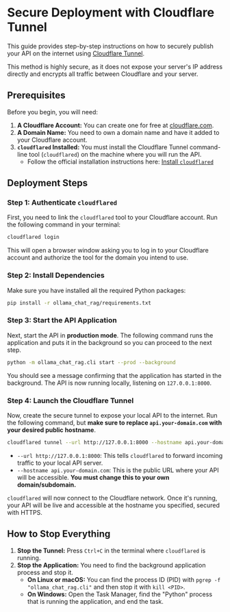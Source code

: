 # Secure Deployment with Cloudflare Tunnel

This guide provides step-by-step instructions on how to securely publish your API on the internet using [Cloudflare Tunnel](https://www.cloudflare.com/products/tunnel/).

This method is highly secure, as it does not expose your server's IP address directly and encrypts all traffic between Cloudflare and your server.

## Prerequisites

Before you begin, you will need:

1.  **A Cloudflare Account:** You can create one for free at [cloudflare.com](https://www.cloudflare.com/).
2.  **A Domain Name:** You need to own a domain name and have it added to your Cloudflare account.
3.  **`cloudflared` Installed:** You must install the Cloudflare Tunnel command-line tool (`cloudflared`) on the machine where you will run the API.
    -   Follow the official installation instructions here: [Install `cloudflared`](https://developers.cloudflare.com/cloudflare-one/connections/connect-apps/install-and-setup/installation/)

## Deployment Steps

### Step 1: Authenticate `cloudflared`

First, you need to link the `cloudflared` tool to your Cloudflare account. Run the following command in your terminal:

```bash
cloudflared login
```

This will open a browser window asking you to log in to your Cloudflare account and authorize the tool for the domain you intend to use.

### Step 2: Install Dependencies

Make sure you have installed all the required Python packages:

```bash
pip install -r ollama_chat_rag/requirements.txt
```

### Step 3: Start the API Application

Next, start the API in **production mode**. The following command runs the application and puts it in the background so you can proceed to the next step.

```bash
python -m ollama_chat_rag.cli start --prod --background
```

You should see a message confirming that the application has started in the background. The API is now running locally, listening on `127.0.0.1:8000`.

### Step 4: Launch the Cloudflare Tunnel

Now, create the secure tunnel to expose your local API to the internet. Run the following command, but **make sure to replace `api.your-domain.com` with your desired public hostname**.

```bash
cloudflared tunnel --url http://127.0.0.1:8000 --hostname api.your-domain.com
```

-   `--url http://127.0.0.1:8000`: This tells `cloudflared` to forward incoming traffic to your local API server.
-   `--hostname api.your-domain.com`: This is the public URL where your API will be accessible. **You must change this to your own domain/subdomain.**

`cloudflared` will now connect to the Cloudflare network. Once it's running, your API will be live and accessible at the hostname you specified, secured with HTTPS.

## How to Stop Everything

1.  **Stop the Tunnel:** Press `Ctrl+C` in the terminal where `cloudflared` is running.
2.  **Stop the Application:** You need to find the background application process and stop it.
    -   **On Linux or macOS:** You can find the process ID (PID) with `pgrep -f "ollama_chat_rag.cli"` and then stop it with `kill <PID>`.
    -   **On Windows:** Open the Task Manager, find the "Python" process that is running the application, and end the task.
